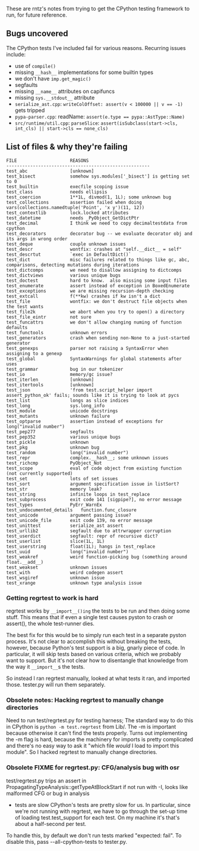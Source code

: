 These are rntz's notes from trying to get the CPython testing framework to run,
for future reference.

## Bugs uncovered
The CPython tests I've included fail for various reasons. Recurring issues include:
- use of `compile()`
- missing `__hash__` implementations for some builtin types
- we don't have `imp.get_magic()`
- segfaults
- missing `__name__` attributes on capifuncs
- missing `sys.__stdout__` attribute
- `serialize_ast.cpp`: `writeColOffset: assert(v < 100000 || v == -1)` gets tripped
- `pypa-parser.cpp`: readName: `assert(e.type == pypa::AstType::Name)`
- `src/runtime/util.cpp`: `parseSlice`: `assert(isSubclass(start->cls, int_cls) || start->cls == none_cls)`

## List of files & why they're failing
```
FILE                    REASONS
------------------------------------------------------
test_abc                [unknown]
test_bisect             somehow sys.modules['_bisect'] is getting set to 0
test_builtin            execfile scoping issue
test_class              needs ellipsis
test_coercion           1**1L, divmod(1, 1L); some unknown bug
test_collections        assertion failed when doing vars(collections.namedtuple('Point', 'x y')(11, 12))
test_contextlib         lock.locked attributes
test_datetime           needs _PyObject_GetDictPtr
test_decimal            I think we need to copy decimaltestdata from cpython
test_decorators         decorator bug -- we evaluate decorator obj and its args in wrong order
test_deque              couple unknown issues
test_descr              wontfix: crashes at "self.__dict__ = self"
test_descrtut           `exec in DefaultDict()`
test_dict               misc failures related to things like gc, abc, comparisons, detecting mutations during iterations
test_dictcomps          we need to disallow assigning to dictcomps
test_dictviews          various unique bugs
test_doctest            hard to know.  also missing some input files
test_enumerate          assert instead of exception in BoxedEnumerate
test_exceptions         we are missing recursion-depth checking
test_extcall            f(**kw) crashes if kw isn't a dict
test_file               wontfix: we don't destruct file objects when the test wants
test_file2k             we abort when you try to open() a directory
test_file_eintr         not sure
test_funcattrs          we don't allow changing numing of function defaults
test_functools          unknown errors
test_generators         crash when sending non-None to a just-started generator
test_genexps            parser not raising a SyntaxError when assigning to a genexp
test_global             SyntaxWarnings for global statements after uses
test_grammar            bug in our tokenizer
test_io                 memory/gc issue?
test_iterlen            [unknown]
test_itertools          [unknown]
test_json               'from test.script_helper import assert_python_ok' fails; sounds like it is trying to look at pycs
test_list               longs as slice indices
test_long               sys.long_info
test_module             unicode docstrings
test_mutants            unknown failure
test_optparse           assertion instead of exceptions for long("invalid number")
test_pep277             segfaults
test_pep352             various unique bugs
test_pickle             unknown
test_pkg                unknown bug
test_random             long("invalid number")
test_repr               complex.__hash__; some unknown issues
test_richcmp            PyObject_Not
test_scope              eval of code object from existing function (not currently supported)
test_set                lots of set issues
test_sort               argument specification issue in listSort?
test_str                memory leak?
test_string             infinite loops in test_replace
test_subprocess         exit code 141 [sigpipe?], no error message
test_types              PyErr_WarnEx
test_undocumented_details   function.func_closure
test_unicode            argument passing issue?
test_unicode_file       exit code 139, no error message
test_unittest           serialize_ast assert
test_urllib2            segfault due to attrwrapper corruption
test_userdict           segfault: repr of recursive dict?
test_userlist           slice(1L, 1L)
test_userstring         float(1L); hangs in test_replace
test_uuid               long("invalid number")
test_weakref            weird function-picking bug (something around float.__add__)
test_weakset            unknown issues
test_with               weird codegen assert
test_wsgiref            unknown issue
test_xrange             unknown type analysis issue
```

### Getting regrtest to work is hard
regrtest works by `__import__()ing` the tests to be run and then doing some stuff.
This means that if even a single test causes pyston to crash or assert(), the
whole test-runner dies.

The best fix for this would be to simply run each test in a separate pyston
process. It's not clear to accomplish this without breaking the tests, however,
because Python's test support is a big, gnarly piece of code. In particular, it
will skip tests based on various criteria, which we probably want to support.
But it's not clear how to disentangle that knowledge from the way it `__import__`s
the tests.

So instead I ran regrtest manually, looked at what tests it ran, and imported
those. tester.py will run them separately.

### Obsolete notes: Hacking regrtest to manually change directories
Need to run test/regrtest.py for testing harness; The standard way to do this in
CPython is `python -m test.regrtest` from Lib/. The -m is important because
otherwise it can't find the tests properly. Turns out implementing the -m flag
is hard, because the machinery for imports is pretty complicated and there's no
easy way to ask it "which file *would* I load to import this module". So I
hacked regrtest to manually change directories.

### Obsolete FIXME for regrtest.py: CFG/analysis bug with osr
test/regrtest.py trips an assert in PropagatingTypeAnalysis::getTypeAtBlockStart
if not run with -I, looks like malformed CFG or bug in analysis
* tests are slow
CPython's tests are pretty slow for us. In particular, since we're not running
with regrtest, we have to go through the set-up time of loading
test.test_support for each test. On my machine it's that's about a half-second
per test.

To handle this, by default we don't run tests marked "expected: fail". To
disable this, pass --all-cpython-tests to tester.py.
